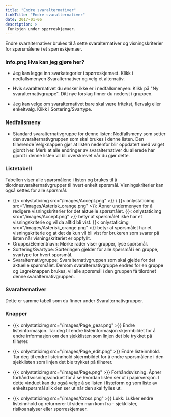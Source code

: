 ```yaml
---
title: "Endre svaralternativer"
linkTitle: "Endre svaralternativer"
date: 2017-01-06
description: >
 Funksjon under spørreskjemaer.
---
```

Endre svaralternativer brukes til å sette svaralternativer og visningskriterier for spørsmålene i et spørreskjemaer.

### Info.png Hva kan jeg gjøre her?
- Jeg kan legge inn svarkategorier i spørreskjemaet. Klikk i nedfallsmenyen Svaralternativer og velg et alternativ.

- Hvis svaralternativet du ønsker ikke er i nedfallsmenyen: Klikk på "Ny svaralternativgruppe". Ditt nye forslag finner du nederst i gruppen.

- Jeg kan velge om svaralternativet bare skal være fritekst, flervalg eller enkeltvalg. Klikk i Sortering/Svartype.

### Nedfallsmeny
- Standard svaralternativgruppe for denne listen: Nedfallsmeny som setter den svaralternativgruppen som skal brukes i denne listen. Den tilhørende Velgknappen gjør at listen nedenfor blir oppdatert med valget gjordt her. Merk at alle endringer av svaralternativer du allerede har gjordt i denne listen vil bli overskrevet når du gjør dette.

### Listetabell
Tabellen viser alle spørsmålene i listen og brukes til å tilordnesvaralternativgrupper til hvert enkelt spørsmål. Visningskriterier kan også settes for alle spørsmål.

  - {{< onlystaticimg src="/images/Accept.png" >}} / {{< onlystaticimg src="/images/Asterisk_orange.png" >}}: Åpner undermenyen for å redigere visningskriterier for det aktuelle spørsmålet. {{< onlystaticimg src="/images/Accept.png" >}} betyr at spørsmålet ikke har et visningskriterie og vil da alltid bli vist. {{< onlystaticimg src="/images/Asterisk_orange.png" >}} betyr at spørsmålet har et visningskriterie og at det da kun vil bli vist for brukeren som svarer på listen når visningskriteriet er oppfyllt.
  - Gruppe/Elementnavn: Mørke rader viser grupper, lyse spørsmål.
  - Sortering/Svartype: Sorteringen gjelder for alle spørsmål i en gruppe, svartype for hvert spørsmål.
  - Svaralternativgruppe: Svaralternativgruppen som skal gjelde for det aktuelle spørsmålet. Dersom svaralternativgruppe endres for en gruppe og Lagreknappen brukes, vil alle spørsmål i den gruppen få tilordnet denne svaralternativgruppen.

### Svaralternativer
Dette er samme tabell som du finner under Svaralternativgrupper.

### Knapper
- {{< onlystaticimg src="/images/Page_gear.png" >}} Endre listeinformasjon. Tar deg til endre listeinformasjon skjermbildet for å endre informasjon om den sjekklisten som linjen det ble trykket på tilhører.

- {{< onlystaticimg src="/images/Page_edit.png" >}} Endre listeinnhold. Tar deg til endre listeinnhold skjermbildet for å endre spørsmålene i den sjekklisten som linjen det ble trykket på tilhører.

- {{< onlystaticimg src="/images/Page.png" >}} Forhåndsvisning. Åpner forhåndsvisningsvinduet for å se hvordan listen ser ut i papirversjon. I dette vinduet kan du også velge å se listen i listeform og som liste av enkeltspørsmål slik den ser ut når den skal fylles ut.

- {{< onlystaticimg src="/images/Cross.png" >}} Lukk: Lukker endre listeinnhold og returnerer til siden man kom fra - sjekklister, risikoanalyser eller spørreskjemaer.
